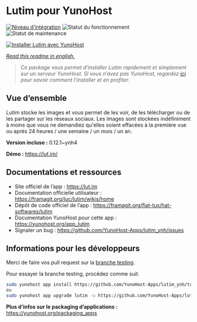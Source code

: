 <!--
N.B.: This README was automatically generated by https://github.com/YunoHost/apps/tree/master/tools/README-generator
It shall NOT be edited by hand.
-->

# Lutim pour YunoHost

[![Niveau d’intégration](https://dash.yunohost.org/integration/lutim.svg)](https://dash.yunohost.org/appci/app/lutim) ![Statut du fonctionnement](https://ci-apps.yunohost.org/ci/badges/lutim.status.svg) ![Statut de maintenance](https://ci-apps.yunohost.org/ci/badges/lutim.maintain.svg)

[![Installer Lutim avec YunoHost](https://install-app.yunohost.org/install-with-yunohost.svg)](https://install-app.yunohost.org/?app=lutim)

*[Read this readme in english.](./README.md)*

> *Ce package vous permet d’installer Lutim rapidement et simplement sur un serveur YunoHost.
Si vous n’avez pas YunoHost, regardez [ici](https://yunohost.org/#/install) pour savoir comment l’installer et en profiter.*

## Vue d’ensemble

Lutim stocke les images et vous permet de les voir, de les télécharger ou de les partager sur les réseaux sociaux.
Les images sont stockées indéfiniment à moins que vous ne demandiez qu'elles soient effacées à la première vue ou après 24 heures / une semaine / un mois / un an.

**Version incluse :** 0.12.1~ynh4

**Démo :** https://lut.im/
## Documentations et ressources

* Site officiel de l’app : <https://lut.im>
* Documentation officielle utilisateur : <https://framagit.org/luc/lutim/wikis/home>
* Dépôt de code officiel de l’app : <https://framagit.org/fiat-tux/hat-softwares/lutim>
* Documentation YunoHost pour cette app : <https://yunohost.org/app_lutim>
* Signaler un bug : <https://github.com/YunoHost-Apps/lutim_ynh/issues>

## Informations pour les développeurs

Merci de faire vos pull request sur la [branche testing](https://github.com/YunoHost-Apps/lutim_ynh/tree/testing).

Pour essayer la branche testing, procédez comme suit.

``` bash
sudo yunohost app install https://github.com/YunoHost-Apps/lutim_ynh/tree/testing --debug
ou
sudo yunohost app upgrade lutim -u https://github.com/YunoHost-Apps/lutim_ynh/tree/testing --debug
```

**Plus d’infos sur le packaging d’applications :** <https://yunohost.org/packaging_apps>